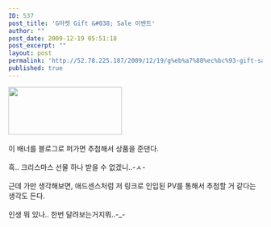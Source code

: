 ```yaml
---
ID: 537
post_title: 'G마켓 Gift &#038; Sale 이벤트'
author: ""
post_date: 2009-12-19 05:51:18
post_excerpt: ""
layout: post
permalink: 'http://52.78.225.187/2009/12/19/g%eb%a7%88%ec%bc%93-gift-sale-%ec%9d%b4%eb%b2%a4%ed%8a%b8/'
published: true
---
```

<A href="http://www.gmarket.co.kr/challenge/neo_sangsul/plan_display.asp?sid=70707" target=_blank><IMG height=95 src="http://event.gmarket.co.kr/html/200912/091216_giftsale/banner.jpg" width=225 border=0></A><BR><BR>이 배너를 블로그로 퍼가면 추첨해서 상품을 준댄다.<BR><BR>흑.. 크리스마스 선물 하나 받을 수 없겠니..-ㅅ-<BR><BR>근데 가만 생각해보면, 애드센스처럼 저 링크로 인입된 PV를 통해서 추첨할 거 같다는 생각도 든다.<BR><BR>인생 뭐 있나.. 한번 달려보는거지뭐..-_-